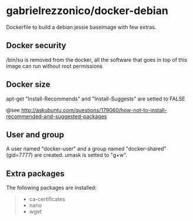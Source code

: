 # gabrielrezzonico/docker-debian

Dockerfile to build a debian:jessie baseimage with few extras.

## Docker security

/bin/su is removed from the docker, all the software that goes in top of this image can run without root permissions


## Docker size

apt-get "Install-Recommends" and "Install-Suggests" are setted to FALSE

@see http://askubuntu.com/questions/179060/how-not-to-install-recommended-and-suggested-packages

## User and group

A user named "docker-user" and a group named "docker-shared" (gid=7777) are created. umask is setted to "g+w".


## Extra packages

The following packages are installed:

> * ca-certificates
> * nano
> * wget
